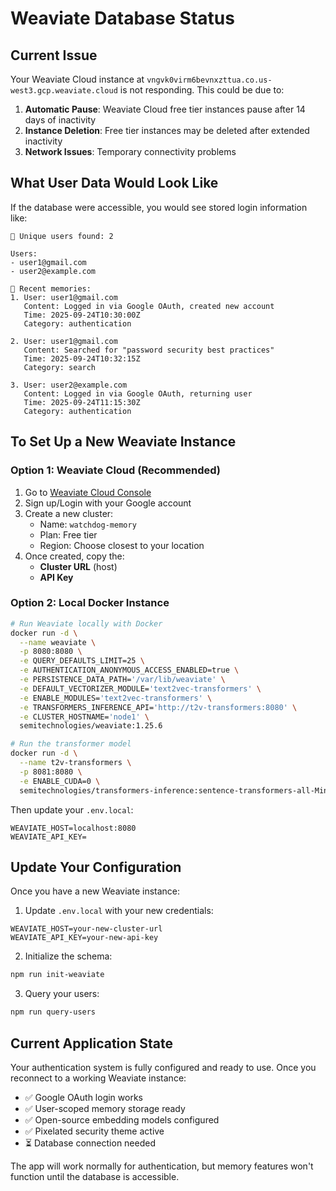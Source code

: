 # Weaviate Database Status

## Current Issue
Your Weaviate Cloud instance at `vngvk0virm6bevnxzttua.co.us-west3.gcp.weaviate.cloud` is not responding. This could be due to:

1. **Automatic Pause**: Weaviate Cloud free tier instances pause after 14 days of inactivity
2. **Instance Deletion**: Free tier instances may be deleted after extended inactivity
3. **Network Issues**: Temporary connectivity problems

## What User Data Would Look Like

If the database were accessible, you would see stored login information like:

```
👤 Unique users found: 2

Users:
- user1@gmail.com
- user2@example.com

📝 Recent memories:
1. User: user1@gmail.com
   Content: Logged in via Google OAuth, created new account
   Time: 2025-09-24T10:30:00Z
   Category: authentication

2. User: user1@gmail.com  
   Content: Searched for "password security best practices"
   Time: 2025-09-24T10:32:15Z
   Category: search

3. User: user2@example.com
   Content: Logged in via Google OAuth, returning user
   Time: 2025-09-24T11:15:30Z
   Category: authentication
```

## To Set Up a New Weaviate Instance

### Option 1: Weaviate Cloud (Recommended)
1. Go to [Weaviate Cloud Console](https://console.weaviate.cloud/)
2. Sign up/Login with your Google account
3. Create a new cluster:
   - Name: `watchdog-memory`
   - Plan: Free tier
   - Region: Choose closest to your location
4. Once created, copy the:
   - **Cluster URL** (host)
   - **API Key**

### Option 2: Local Docker Instance
```bash
# Run Weaviate locally with Docker
docker run -d \
  --name weaviate \
  -p 8080:8080 \
  -e QUERY_DEFAULTS_LIMIT=25 \
  -e AUTHENTICATION_ANONYMOUS_ACCESS_ENABLED=true \
  -e PERSISTENCE_DATA_PATH='/var/lib/weaviate' \
  -e DEFAULT_VECTORIZER_MODULE='text2vec-transformers' \
  -e ENABLE_MODULES='text2vec-transformers' \
  -e TRANSFORMERS_INFERENCE_API='http://t2v-transformers:8080' \
  -e CLUSTER_HOSTNAME='node1' \
  semitechnologies/weaviate:1.25.6

# Run the transformer model
docker run -d \
  --name t2v-transformers \
  -p 8081:8080 \
  -e ENABLE_CUDA=0 \
  semitechnologies/transformers-inference:sentence-transformers-all-MiniLM-L6-v2
```

Then update your `.env.local`:
```
WEAVIATE_HOST=localhost:8080
WEAVIATE_API_KEY=
```

## Update Your Configuration

Once you have a new Weaviate instance:

1. Update `.env.local` with your new credentials:
```env
WEAVIATE_HOST=your-new-cluster-url
WEAVIATE_API_KEY=your-new-api-key
```

2. Initialize the schema:
```bash
npm run init-weaviate
```

3. Query your users:
```bash
npm run query-users
```

## Current Application State

Your authentication system is fully configured and ready to use. Once you reconnect to a working Weaviate instance:

- ✅ Google OAuth login works
- ✅ User-scoped memory storage ready
- ✅ Open-source embedding models configured 
- ✅ Pixelated security theme active
- ⏳ Database connection needed

The app will work normally for authentication, but memory features won't function until the database is accessible.